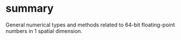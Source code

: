 ﻿# summary
General numerical types and methods related to 64-bit floating-point numbers in 1 spatial dimension.